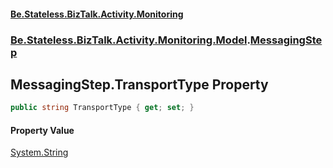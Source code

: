 #### [Be.Stateless.BizTalk.Activity.Monitoring](README.md 'README')
### [Be.Stateless.BizTalk.Activity.Monitoring.Model](Be.Stateless.BizTalk.Activity.Monitoring.Model.md 'Be.Stateless.BizTalk.Activity.Monitoring.Model').[MessagingStep](MessagingStep.md 'Be.Stateless.BizTalk.Activity.Monitoring.Model.MessagingStep')

## MessagingStep.TransportType Property

```csharp
public string TransportType { get; set; }
```

#### Property Value
[System.String](https://docs.microsoft.com/en-us/dotnet/api/System.String 'System.String')